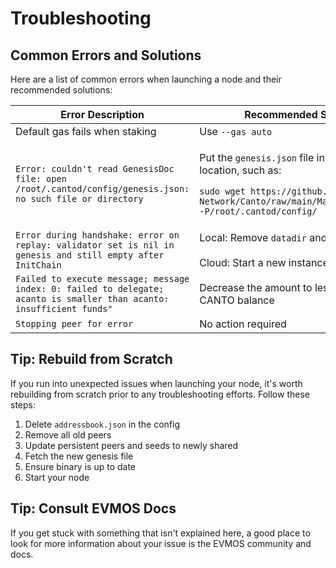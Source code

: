 # Troubleshooting

## Common Errors and Solutions

Here are a list of common errors when launching a node and their recommended solutions:

<table><thead><tr><th width="417">Error Description</th><th>Recommended Solution(s)</th></tr></thead><tbody><tr><td>Default gas fails when staking</td><td>Use <code>--gas auto</code></td></tr><tr><td><code>Error: couldn't read GenesisDoc file: open /root/.cantod/config/genesis.json: no such file or directory</code></td><td><p>Put the <code>genesis.json</code> file in the specified location, such as:</p><p><code>sudo wget https://github.com/Canto-Network/Canto/raw/main/Mainnet/genesis.json -P/root/.cantod/config/</code></p></td></tr><tr><td><code>Error during handshake: error on replay: validator set is nil in genesis and still empty after InitChain</code></td><td>Local: Remove <code>datadir</code> and restart<br><br>Cloud: Start a new instance</td></tr><tr><td><code>Failed to execute message; message index: 0: failed to delegate; acanto is smaller than acanto: insufficient funds"</code></td><td>Decrease the amount to less than your total CANTO balance</td></tr><tr><td><code>Stopping peer for error</code></td><td>No action required</td></tr></tbody></table>

## Tip: Rebuild from Scratch

If you run into unexpected issues when launching your node, it's worth rebuilding from scratch prior to any troubleshooting efforts. Follow these steps:

1. Delete `addressbook.json` in the config
2. Remove all old peers
3. Update persistent peers and seeds to newly shared
4. Fetch the new genesis file
5. Ensure binary is up to date
6. Start your node

## Tip: Consult EVMOS Docs

If you get stuck with something that isn't explained here, a good place to look for more information about your issue is the EVMOS community and docs.

